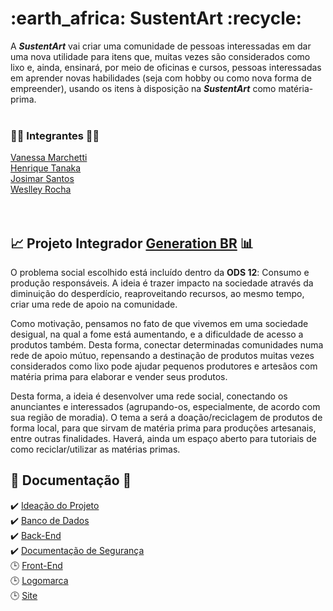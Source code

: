 <h1><b> :earth_africa: SustentArt :recycle: </b></h1> 

 A <b><i>SustentArt</i></b> vai criar uma comunidade de pessoas interessadas em dar uma nova utilidade para itens que, muitas vezes são considerados como lixo e, ainda, ensinará, por meio de oficinas e cursos, pessoas interessadas em aprender novas habilidades (seja com hobby ou como nova forma de empreender), usando os itens à disposição na <b><i>SustentArt</i></b> como matéria-prima. <br><br>


### 🙋‍♀️ Integrantes 🙋‍♂️

[Vanessa Marchetti](https://github.com/marchettivanessa )<br>
[Henrique Tanaka](https://github.com/henritanaka)<br>
[Josimar Santos](https://github.com/Josimar722)<br>
[Weslley Rocha](https://github.com/WeslleyRocha)<br><br><br>  


## :chart_with_upwards_trend: Projeto Integrador [Generation BR](https://brazil.generation.org/) :bar_chart:

O problema social escolhido está incluído dentro da <b>ODS 12</B>: Consumo e produção responsáveis. A ideia é trazer impacto na sociedade através da diminuição do desperdício, reaproveitando recursos, ao mesmo tempo, criar uma rede de apoio na comunidade.

Como motivação, pensamos no fato de que vivemos em uma sociedade desigual, na qual a fome está aumentando, e a dificuldade de acesso a produtos também. Desta forma, conectar determinadas comunidades numa rede de apoio mútuo, repensando a destinação de produtos muitas vezes considerados como lixo pode ajudar pequenos produtores e artesãos com matéria prima para elaborar e vender seus produtos.

Desta forma, a ideia é desenvolver uma rede social, conectando os anunciantes e interessados (agrupando-os, especialmente, de acordo com sua região de moradia). O tema a será a doação/reciclagem de produtos de forma local, para que sirvam de matéria prima para produções artesanais, entre outras finalidades. Haverá, ainda um espaço aberto para tutoriais de como reciclar/utilizar as matérias primas.<br>


## :memo: Documentação :bookmark_tabs:

:heavy_check_mark: [Ideação do Projeto](https://github.com/WeslleyRocha/SustentArt-Spring/blob/crud_tabela_01/Ideia%20do%20Projeto%20Integrador/readme.md)<br>
:heavy_check_mark: [Banco de Dados](https://github.com/WeslleyRocha/SustentArt-Spring/blob/crud_tabela_01/Estrutura%20Bando%20de%20Dados/readme.md)<br>
:heavy_check_mark: [Back-End](https://github.com/WeslleyRocha/Projeto-Integrador-Generation/blob/documenta%C3%A7%C3%A3o_metodos/Back-End/Documenta%C3%A7%C3%A3o%20de%20Volta%20-End.md)<br>
:heavy_check_mark: [Documentação de Segurança](https://github.com/WeslleyRocha/Projeto-Integrador-Generation/blob/security-service/Documenta%C3%A7%C3%A3o%20de%20Seguran%C3%A7a.md#camada-basic-security)<br>
:clock3: [Front-End]()<br>
:clock3: [Logomarca]()<br>
:clock3: [Site]()<br>
